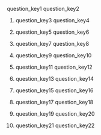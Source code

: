 question_key1
question_key2


1. question_key3
question_key4


2. question_key5
question_key6


3. question_key7
question_key8


4. question_key9
question_key10


5. question_key11
question_key12


6. question_key13
question_key14


7. question_key15
question_key16


8. question_key17
question_key18


9. question_key19
question_key20


10. question_key21
question_key22
